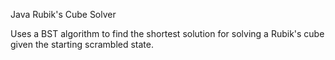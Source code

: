 Java Rubik's Cube Solver

Uses a BST algorithm to find the shortest solution for solving a Rubik's cube given the starting scrambled state.
